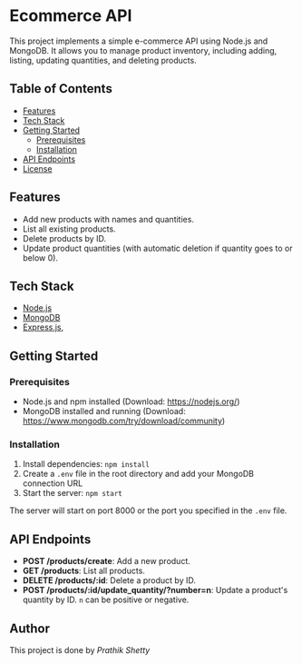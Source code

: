 # Ecommerce API

This project implements a simple e-commerce API using Node.js and MongoDB. It allows you to manage product inventory, including adding, listing, updating quantities, and deleting products.

## Table of Contents

- [Features](#features)
- [Tech Stack](#tech-stack)
- [Getting Started](#getting-started)
  - [Prerequisites](#prerequisites)
  - [Installation](#installation)
- [API Endpoints](#api-endpoints)
- [License](#license)

## Features

- Add new products with names and quantities.
- List all existing products.
- Delete products by ID.
- Update product quantities (with automatic deletion if quantity goes to or below 0).

## Tech Stack

- <a href="https://nodejs.org/en/">Node.js</a>
- <a href="https://www.mongodb.com/">MongoDB</a>
- <a href="https://expressjs.com/">Express.js</a>, 

## Getting Started

### Prerequisites

- Node.js and npm installed (Download: https://nodejs.org/)
- MongoDB installed and running (Download: https://www.mongodb.com/try/download/community)

### Installation

1.  Install dependencies: `npm install`
2.  Create a `.env` file in the root directory and add your MongoDB connection URL
3.  Start the server: `npm start`

The server will start on port 8000 or the port you specified in the `.env` file.

## API Endpoints

- **POST /products/create**: Add a new product.
- **GET /products**: List all products.
- **DELETE /products/:id**: Delete a product by ID.
- **POST /products/:id/update_quantity/?number=n**: Update a product's quantity by ID. `n` can be positive or negative.

## Author

This project is done by <I>Prathik Shetty</I>



